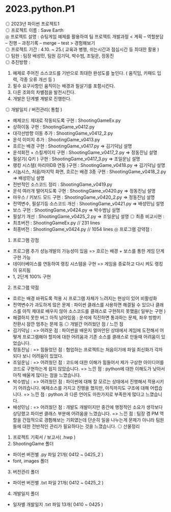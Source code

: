 # 2023.python.P1
◎ 2023년 파이썬 프로젝트1\
◎ 프로젝트 이름 : Save Earth\
◎ 프로젝트 설명 : 슈팅게임 예제를 활용하여 팀 프로젝트 개발과정 < 계획 – 역할분담 – 진행 – 과정기록 – merge – test > 경험해보기\
◎ 프로젝트 기간 : 4.10. ~ 25.( 교육과 병행, 쉬는시간과 점심시간 등 최대한 활용 )\
◎ 팀원 : 팀장 배성민, 팀원 김기덕, 박수범, 조일운, 정동진\
◎ 추진방향 : 
 1. 예제로 주어진 소스코드를 기반으로 최대한 완성도를 높인다. ( 움직임, 키패드 입력, 각종 오류 개선 등 )
 2. 필수 요구사항인 움직이는 배경과 필살기를 포함시킨다.
 3. 다른 조와의 차별점을 발전시킨다.
 4. 개발은 단계별 계발로 진행한다.
 
◎ 개발일지 / 버전관리( 통합 )
  - 예제코드 제대로 작동되도록 구현 : ShootingGameEx.py
  - 상하이동 구현 : ShootingGame_v0412.py
  - 대각선방향 이동 추가 : ShootingGame_v0412_2.py
  - 운석 이미지 추가 : ShootingGame_v0413.py
  - 흐르는 배경 구현 : ShootingGame_v0417.py
   => 김기덕님 설명
  - 운석회전 + 스킬게이지 구현 : ShootingGame_v0417_2.py
   => 정동진님 설명
  - 필살기( Q키 ) 구현 : ShootingGame_v0417_3.py
   => 조일운님 설명
  - 랭킹 시스템( 마리아DB 연동 )구현 : ShootingGame_v0418.py
   => 김기덕님 설명
  - 시놉시스, 처음/마지막 화면, 흐르는 배경 3종 구현 : ShootingGame_v0418_2.py
   => 배성민님 설명
  - 전반적인 소스코드 정리 : ShootingGame_v0419.py
  - 운석 여러개 떨어지도록 구현 : ShootingGame_v0420.py
   => 정동진님 설명
  - 마우스 / 키보드 모드 구현 : ShootingGame_v0420_2.py
   => 정동진님 설명
  - 전역변수, 필살기등 소스코드 개선 : ShootingGame_v0421.py
   => 배성민님 설명
  - 보스 구현 : ShootingGame_v0424.py
   => 박수범님 설명
  - 필살기 개선 : ShootingGame_v0425_2.py
    => 조일운님 설명
 ◎ 최종 비교시현 : 
  - 최초버전 : ShootingGameEx.py  // 231 lines
  - 최종버전 : ShootingGame_v0424.py  // 1054 lines
 ◎ 프로그램 강약점 : 
  1. 프로그램 강점
   - 프로그램 추가 성능개발의 가능성이 있음
    => 흐르는 배경 + 보스를 통한 게임 단계 구현 가능
   - 데이터베이스를 연동하여 랭킹 시스템을 구현
    => 게임을 종료하고 다시 켜도 랭킹이 유지됨
   - 1, 2단계 100% 구현
  2. 프로그램 약점
   - 흐르는 배경 바뀌도록 적용 시 프로그램 자체가 느려지는 현상이 있어 비활성화
   - 전역변수가 과도하게 많은 문제 : 파이썬 클래스를 사용하면 해결될 수 있으나 클래스를 아직 제대로 배우지 않아 소스코드를 클래스로 구현하지 못했음( 일부는 구현 )
   - 해결하지 못한 버그 아직 남아있음 : 운석에 직진하면 통과하는 문제, 좌우 방향키 전환시 잠깐 멈추는 문제 등
 ◎ 개발간 어려웠던 점 / 느낀 점
  - 김기덕님 : 
   => 어려운 점 : 파이썬을 배운지 얼마안된 상태에서 게임에 도전해서 어떻게 프로그램해야 할지에 대한 어려움과 기존 소스를 클래스로 만들때 어려움이 있었습니다.
  - 정동진님 : 
   => 힘들었던 점 :  협업하는 프로젝트는 처음이기에 파일 최신화가 각자 되다 보니 어려움이 있었다.
  - 조일운님 : 
   => 어려웠던 점 : 코드에 대한 이해가 힘들어서 제가 구상한 아이디어를 코드로 구현하는게 쉽지 않았습니다.
   => 느낀 점 : python에 대한 이해도가 낮아서 아직 배울게 많다는 점을 느꼈습니다.
  - 박수범님 : 
   => 어려웠던 점 : 파이썬에 대해 잘 모르는 상태에서 진행해서 적용시키기 어려습니다. 예제소스를 가지고 진행을 했지만, 아직까지도 구조에 대해 어렵습니다.
   => 느낀 점 : python 과  다른 언어도 마찬가지로 부족한게 많다고 느꼈습니다.
  - 배성민님 : 
   => 어려웠던 점 : 개발도 개발이지만 중간에 행정적인 소요가 생각보다 상당했고 파이썬 클래스 부분에 어려움을 느꼈습니다.
   => 느낀 점 : 팀장 겸 PM 역할을 간접적으로 경험해보는 기회였는데 단순히 일을 나누는게 문제가 아니라 팀원들에 대한 전반적인 관리가 필요하다는 것을 느꼈습니다. 
 ◎ 산물정리
  1. 프로젝트 기획서 / 보고서( .hwp )
  2. ShootingGame 폴더
   - 파이썬 버전별 .py 파일 21개( 0412 ~ 0425_2 )
   - font, images 폴더
  3. 버전관리 폴더
   - 파이썬 버전별 .txt 파일 21개( 0412 ~ 0425_2 )
  4. 개발일지 폴더
   - 일자별 개발일지 .txt 파일 13개( 0410 ~ 0425 )
